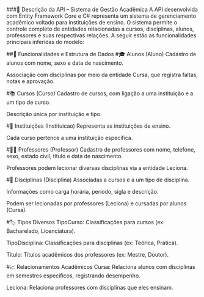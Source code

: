 ###📘 Descrição da API – Sistema de Gestão Acadêmica
A API desenvolvida com Entity Framework Core e C# representa um sistema de gerenciamento acadêmico voltado para instituições de ensino. O sistema permite o controle completo de entidades relacionadas a cursos, disciplinas, alunos, professores e suas respectivas relações. A seguir estão as funcionalidades principais inferidas do modelo:

##🔧 Funcionalidades e Estrutura de Dados
#🎓 Alunos (Aluno)
Cadastro de alunos com nome, sexo e data de nascimento.

Associação com disciplinas por meio da entidade Cursa, que registra faltas, notas e aprovação.

#📚 Cursos (Curso)
Cadastro de cursos, com ligação a uma instituição e a um tipo de curso.

Descrição única por instituição e tipo.

#🏫 Instituições (Instituicao)
Representa as instituições de ensino.

Cada curso pertence a uma instituição específica.

#🧑‍🏫 Professores (Professor)
Cadastro de professores com nome, telefone, sexo, estado civil, título e data de nascimento.

Professores podem lecionar diversas disciplinas via a entidade Leciona.

#📖 Disciplinas (Disciplina)
Associadas a cursos e a um tipo de disciplina.

Informações como carga horária, período, sigla e descrição.

Podem ser lecionadas por professores (Leciona) e cursadas por alunos (Cursa).

#🏷️ Tipos Diversos
TipoCurso: Classificações para cursos (ex: Bacharelado, Licenciatura).

TipoDisciplina: Classificações para disciplinas (ex: Teórica, Prática).

Titulo: Títulos acadêmicos dos professores (ex: Mestre, Doutor).

#📈 Relacionamentos Acadêmicos
Cursa: Relaciona alunos com disciplinas em semestres específicos, registrando desempenho.

Leciona: Relaciona professores com disciplinas que eles ensinam.
